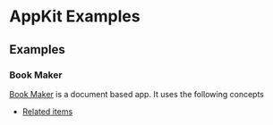 # AppKit Examples

## Examples

### Book Maker

[Book Maker](BookMaker/README.md) is a document based app. It uses the following
concepts

- [Related items](https://developer.apple.com/library/archive/documentation/Security/Conceptual/AppSandboxDesignGuide/AppSandboxInDepth/AppSandboxInDepth.html#//apple_ref/doc/uid/TP40011183-CH3-SW22)
